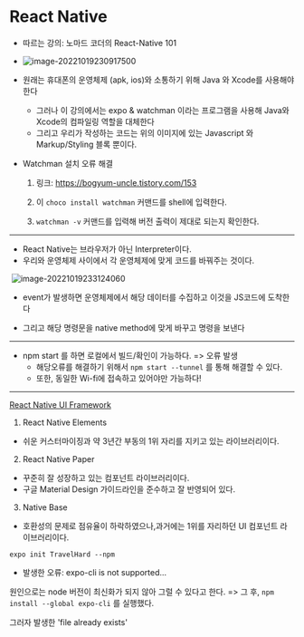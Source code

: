 # React Native

+ 따르는 강의: 노마드 코더의 React-Native 101
+ ![image-20221019230917500](C:\Users\SSAFY\Desktop\자율PJT\S07P31A501\TIL\원찬호\ReactNative.assets\image-20221019230917500.png)

+ 원래는 휴대폰의 운영체제 (apk, ios)와 소통하기 위해 Java 와 Xcode를 사용해야 한다
  + 그러나 이 강의에서는 expo & watchman 이라는 프로그램을 사용해 Java와 Xcode의 컴파일링 역할을 대체한다
  + 그리고 우리가 작성하는 코드는 위의 이미지에 있는 Javascript 와 Markup/Styling 블록 뿐이다.

+ Watchman 설치 오류 해결

  1. 링크: https://bogyum-uncle.tistory.com/153

  2. 이 `choco install watchman` 커맨드를 shell에 입력한다.
  3. `watchman -v` 커맨드를 입력해 버전 출력이 제대로 되는지 확인한다.

---

+ React Native는 브라우저가 아닌 Interpreter이다.
+ 우리와 운영체제 사이에서 각 운영체제에 맞게 코드를 바꿔주는 것이다.

​	![image-20221019233124060](C:\Users\SSAFY\Desktop\자율PJT\S07P31A501\TIL\원찬호\ReactNative.assets\image-20221019233124060.png)

+ event가 발생하면 운영체제에서 해당 데이터를 수집하고 이것을 JS코드에 도착한다

+ 그리고 해당 명령문을 native method에 맞게 바꾸고 명령을 보낸다

---

+ npm start 를 하면 로컬에서 빌드/확인이 가능하다. => 오류 발생
  + 해당오류를 해결하기 위해서 `npm start --tunnel` 를 통해 해결할 수 있다.
  + 또한, 동일한 Wi-fi에 접속하고 있어야만 가능하다!

---

[React Native UI Framework](https://ccusean.tistory.com/entry/React-Native-UI-Components-Library-Top-3)

1. React Native Elements
+ 쉬운 커스터마이징과 약 3년간 부동의 1위 자리를 지키고 있는 라이브러리이다.

2. React Native Paper
+ 꾸준히 잘 성장하고 있는 컴포넌트 라이브러리이다.
+ 구글 Material Design 가이드라인을 준수하고 잘 반영되어 있다.

3. Native Base
+ 호환성의 문제로 점유율이 하락하였으나,과거에는 1위를 자리하던 UI 컴포넌트 라이브러리이다.

`expo init TravelHard --npm`
+ 발생한 오류: expo-cli is not supported...

원인으로는 node 버전이 최신화가 되지 않아 그럴 수 있다고 한다. => 
그 후, `npm install --global expo-cli` 를 실행했다.

그러자 발생한 'file already exists'